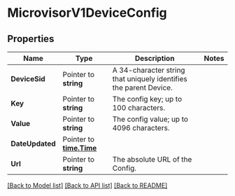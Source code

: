 # MicrovisorV1DeviceConfig

## Properties

Name | Type | Description | Notes
------------ | ------------- | ------------- | -------------
**DeviceSid** | Pointer to **string** | A 34-character string that uniquely identifies the parent Device. |
**Key** | Pointer to **string** | The config key; up to 100 characters. |
**Value** | Pointer to **string** | The config value; up to 4096 characters. |
**DateUpdated** | Pointer to [**time.Time**](time.Time.md) |  |
**Url** | Pointer to **string** | The absolute URL of the Config. |

[[Back to Model list]](../README.md#documentation-for-models) [[Back to API list]](../README.md#documentation-for-api-endpoints) [[Back to README]](../README.md)


